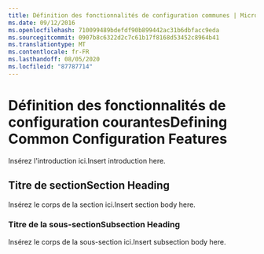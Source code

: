 ```yaml
---
title: Définition des fonctionnalités de configuration communes | Microsoft Docs
ms.date: 09/12/2016
ms.openlocfilehash: 710099489bdefdf90b899442ac31b6dbfacc9eda
ms.sourcegitcommit: 0907b8c6322d2c7c61b17f8168d53452c8964b41
ms.translationtype: MT
ms.contentlocale: fr-FR
ms.lasthandoff: 08/05/2020
ms.locfileid: "87787714"
---
```

# <a name="defining-common-configuration-features"></a><span data-ttu-id="c68de-102">Définition des fonctionnalités de configuration courantes</span><span class="sxs-lookup"><span data-stu-id="c68de-102">Defining Common Configuration Features</span></span>

<span data-ttu-id="c68de-103">Insérez l'introduction ici.</span><span class="sxs-lookup"><span data-stu-id="c68de-103">Insert introduction here.</span></span>

## <a name="section-heading"></a><span data-ttu-id="c68de-104">Titre de section</span><span class="sxs-lookup"><span data-stu-id="c68de-104">Section Heading</span></span>

<span data-ttu-id="c68de-105">Insérez le corps de la section ici.</span><span class="sxs-lookup"><span data-stu-id="c68de-105">Insert section body here.</span></span>

### <a name="subsection-heading"></a><span data-ttu-id="c68de-106">Titre de la sous-section</span><span class="sxs-lookup"><span data-stu-id="c68de-106">Subsection Heading</span></span>

<span data-ttu-id="c68de-107">Insérez le corps de la sous-section ici.</span><span class="sxs-lookup"><span data-stu-id="c68de-107">Insert subsection body here.</span></span>
